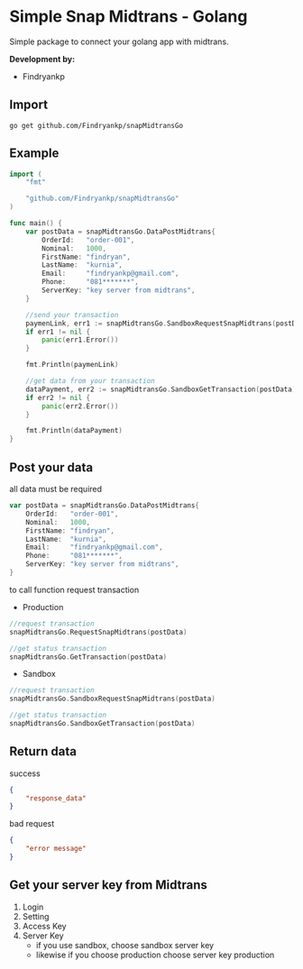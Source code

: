 # Simple Snap Midtrans - Golang
Simple package to connect your golang app with midtrans.

**Development by:** 
- Findryankp

## Import
```shell
go get github.com/Findryankp/snapMidtransGo
```

## Example
```go
import (
	"fmt"

	"github.com/Findryankp/snapMidtransGo"
)

func main() {
	var postData = snapMidtransGo.DataPostMidtrans{
		OrderId:   "order-001",
		Nominal:   1000,
		FirstName: "findryan",
		LastName:  "kurnia",
		Email:     "findryankp@gmail.com",
		Phone:     "081*******",
		ServerKey: "key server from midtrans",
	}

	//send your transaction
	paymenLink, err1 := snapMidtransGo.SandboxRequestSnapMidtrans(postData)
	if err1 != nil {
		panic(err1.Error())
	}

	fmt.Println(paymenLink)

	//get data from your transaction
	dataPayment, err2 := snapMidtransGo.SandboxGetTransaction(postData)
	if err2 != nil {
		panic(err2.Error())
	}

	fmt.Println(dataPayment)
}
```

## Post your data
all data must be required

```go
var postData = snapMidtransGo.DataPostMidtrans{
    OrderId:   "order-001",
    Nominal:   1000,
    FirstName: "findryan",
    LastName:  "kurnia",
    Email:     "findryankp@gmail.com",
    Phone:     "081*******",
    ServerKey: "key server from midtrans",
}
```

to call function request transaction
- Production
```go
//request transaction
snapMidtransGo.RequestSnapMidtrans(postData)

//get status transaction
snapMidtransGo.GetTransaction(postData)
```

- Sandbox
```go
//request transaction
snapMidtransGo.SandboxRequestSnapMidtrans(postData)

//get status transaction
snapMidtransGo.SandboxGetTransaction(postData)
```


## Return data
success
```json
{
    "response_data"
}
```
bad request
```json
{
    "error message"
}
```
## Get your server key from Midtrans
1. Login
2. Setting
3. Access Key
4. Server Key
   - if you use sandbox, choose sandbox server key
   - likewise if you choose production choose server key production